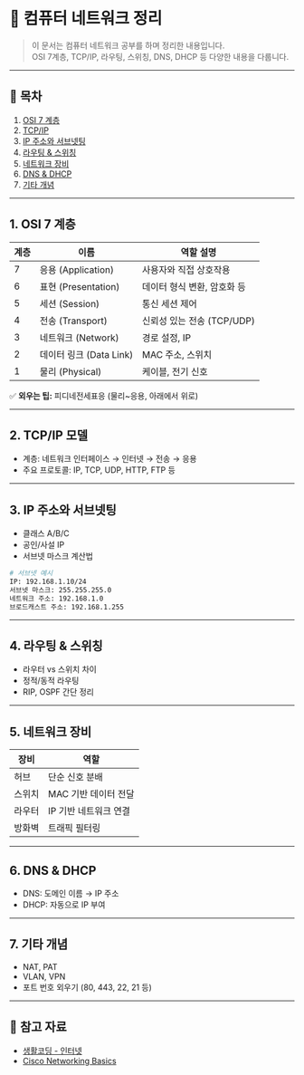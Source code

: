 # 📡 컴퓨터 네트워크 정리

> 이 문서는 컴퓨터 네트워크 공부를 하며 정리한 내용입니다.  
> OSI 7계층, TCP/IP, 라우팅, 스위칭, DNS, DHCP 등 다양한 내용을 다룹니다.

---

## 📖 목차

1. [OSI 7 계층](#1-osi-7-계층)
2. [TCP/IP](#2-tcpip-모델)
3. [IP 주소와 서브넷팅](#3-ip-주소와-서브넷팅)
4. [라우팅 & 스위칭](#4-라우팅--스위칭)
5. [네트워크 장비](#5-네트워크-장비)
6. [DNS & DHCP](#6-dns--dhcp)
7. [기타 개념](#7-기타-개념)

---

## 1. OSI 7 계층

| 계층 | 이름        | 역할 설명 |
|------|-------------|-----------|
| 7    | 응용 (Application) | 사용자와 직접 상호작용 |
| 6    | 표현 (Presentation) | 데이터 형식 변환, 암호화 등 |
| 5    | 세션 (Session) | 통신 세션 제어 |
| 4    | 전송 (Transport) | 신뢰성 있는 전송 (TCP/UDP) |
| 3    | 네트워크 (Network) | 경로 설정, IP |
| 2    | 데이터 링크 (Data Link) | MAC 주소, 스위치 |
| 1    | 물리 (Physical) | 케이블, 전기 신호 |

✅ **외우는 팁:** 피디네전세표응 (물리~응용, 아래에서 위로)

---

## 2. TCP/IP 모델

- 계층: 네트워크 인터페이스 → 인터넷 → 전송 → 응용
- 주요 프로토콜: IP, TCP, UDP, HTTP, FTP 등

---

## 3. IP 주소와 서브넷팅

- 클래스 A/B/C
- 공인/사설 IP
- 서브넷 마스크 계산법

```bash
# 서브넷 예시
IP: 192.168.1.10/24
서브넷 마스크: 255.255.255.0
네트워크 주소: 192.168.1.0
브로드캐스트 주소: 192.168.1.255
```

---

## 4. 라우팅 & 스위칭

- 라우터 vs 스위치 차이
- 정적/동적 라우팅
- RIP, OSPF 간단 정리

---

## 5. 네트워크 장비

| 장비 | 역할 |
|------|------|
| 허브 | 단순 신호 분배 |
| 스위치 | MAC 기반 데이터 전달 |
| 라우터 | IP 기반 네트워크 연결 |
| 방화벽 | 트래픽 필터링 |

---

## 6. DNS & DHCP

- DNS: 도메인 이름 → IP 주소
- DHCP: 자동으로 IP 부여

---

## 7. 기타 개념

- NAT, PAT
- VLAN, VPN
- 포트 번호 외우기 (80, 443, 22, 21 등)

---

## 🧠 참고 자료

- [생활코딩 - 인터넷](https://opentutorials.org/course/743)
- [Cisco Networking Basics](https://www.cisco.com/)
